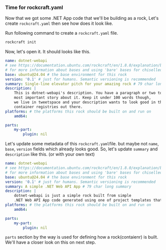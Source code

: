 ### Time for rockcraft.yaml

Now that we got some .NET App code that we'll be building as a rock, Let's create `rockcraft.yaml` then see how does it look like.

Run following command to create a `rockcraft.yaml` file.
```bash
rockcraft init
```

Now, let's open it. It should looks like this.

```yaml
name: dotnet-webapi
# see https://documentation.ubuntu.com/rockcraft/en/1.8.0/explanation/bases/
# for more information about bases and using 'bare' bases for chiselled rocks
base: ubuntu@24.04 # the base environment for this rock
version: '0.1' # just for humans. Semantic versioning is recommended
summary: Single-line elevator pitch for your amazing rock # 79 char long summary
description: |
    This is dotnet-webapi's description. You have a paragraph or two to tell the
    most important story about it. Keep it under 100 words though,
    we live in tweetspace and your description wants to look good in the
    container registries out there.
platforms: # the platforms this rock should be built on and run on
    amd64:

parts:
    my-part:
        plugin: nil
```

Let's update some metadata of this `rockcraft.yaml`file. but maybe not `name`, `base`, `version` fields which already looks good. So, let's update `summary` and `description` like this. (or with your own text)

```yaml
name: dotnet-webapi
# see https://documentation.ubuntu.com/rockcraft/en/1.8.0/explanation/bases/
# for more information about bases and using 'bare' bases for chiselled rocks
base: ubuntu@24.04 # the base environment for this rock
version: '0.1' # just for humans. Semantic versioning is recommended
summary: A simple .NET Web API App # 79 char long summary
description: |
    dotnet-webapi is just a simple rock built from simple 
    .NET Web API App code generated using one of project templates that .NET CLI provides. 
platforms: # the platforms this rock should be built on and run on
    amd64:

parts:
    my-part:
        plugin: nil
```

`parts` section by the way is used for defining how a rock(contaienr) is built. We'll have a closer look on this on next step.